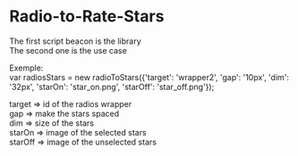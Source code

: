 # Radio-to-Rate-Stars

The first script beacon is the library  
The second one is the use case  

Exemple:  
var radiosStars = new radioToStars({'target': 'wrapper2', 'gap': '10px', 'dim': '32px', 'starOn': 'star_on.png', 'starOff': 'star_off.png'});

target => id of the radios wrapper  
gap => make the stars spaced  
dim => size of the stars  
starOn => image of the selected stars  
starOff => image of the unselected stars
